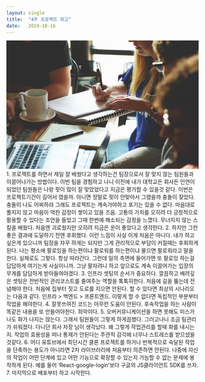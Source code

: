 ```yaml
---
layout:	single
title:	"4주 프로젝트 회고"
date:	2019-10-16
---
```


  ![](/img/1*oScbbtZC-mlZmV_MwpyZug.jpeg)1. 프로젝트를 하면서 제일 잘 배웠다고 생각하는건 팀장으로서 잘 맞지 않는 팀원들과 이끌어나가는 방법이다. 이번 팀을 경험하고 나니 이전에 내가 대학교든 회사든 인연이 되었던 팀원들은 나랑 핏이 많이 잘 맞았었다고 지금은 평가할 수 있을것 같다. 이번은 프로젝트기간이 길어서 였을까. 아니면 정말로 핏이 안맞아서 그랬을까 충돌이 잦았다. 충돌이 나도 어찌하랴 그래도 프로젝트는 계속가야하고 포기는 있을 수 없다. 마음대로 풀지지 않고 마음이 억한 감정이 쌓이고 있을 즈음. 고통의 가치를 오히려 더 긍정적으로 활용할 수 있다는 조언을 들었고 그때 한번에 해소되는 감정을 느꼈다. 무너지지 않는 스킬을 배웠다. 처음엔 괴로웠지만 오히려 지금은 운이 좋았다고 생각한다.
2. 하지만 그런 좋은 결과에 도달하기 전엔 후회했다. 이런 느낌이 사실 이게 처음은 아니다. 내가 하고 싶은게 있으니까 팀장을 자꾸 하게는 되지만 그게 관리적으로 부담이 커질때는 후회하게 된다. 나는 평소에 팔로잉을 하는편이냐 팔로워를 하는편이냐 물으면 팔로워라고 말을 한다. 실제로도 그렇다. 항상 따라간다. 그런데 일의 측면에 들어가면 또 팔로잉 하는걸 답답하게 여기는게 사실이니까. 그냥 팔자려니 하고 앞으로도 계속 이끌어가는 입장의 무게를 담담하게 받아들여야겠다.
3. 인프라 셋팅의 순서가 중요하다. 깔끔하고 배려깊은 셋팅은 전반적인 관리코스트를 줄여주는 역할을 톡톡히한다. 처음에 길을 뚫는데 전념해야 한다. 처음에 집부터 짓고 도로를 지으면 안된다. 할 수 있다면 최상의 시나리오는 다음과 같다. 인프라 > 백엔드 > 프론트엔드. 이렇게 할 수 없다면 독립적인 부분부터 작업을 해야한다.
4. 잘못쓰여진 코드는 아무런 도움이 안된다. 후속작업을 하는 사람이 똑같은 내용을 또 만들어야한다. 최악이다.
5. 오버커뮤니케이션을 하면 못해도 미스가 나도 화가 나지는 않는다. 그래서 팀원들이 그렇게 하게끔했다. 그러고나니 조금 팀관리가 쉬워졌다. 다니던 회사 차장 님이 생각났다. 왜 그렇게 작업관리를 할때 화를 내시는지. 작업의 효용성을 떠나 통제가 안된다는 주관적 감각에 너무나 스트레스를 받으셨을것같다.
6. 어디 유튜브에서 최단시간 클론 프로젝트를 하거나 반복적으로 숙달된 작업을 단축하는 용도가 아니라면 2차 라이브러리에 처음부터 의존하면 안된다. 나중에 자신의 작업이 어떤 단계에 있고 어떤 기능으로 확장할 수 있는지 가늠할 수 없는 문제에 봉착하게 된다. 예를 들어 ‘React-google-login’보다 구글의 JS클라이언트 SDK를 쓰자.
7. 마지막으로 배포부터 하고 시작한다.
  